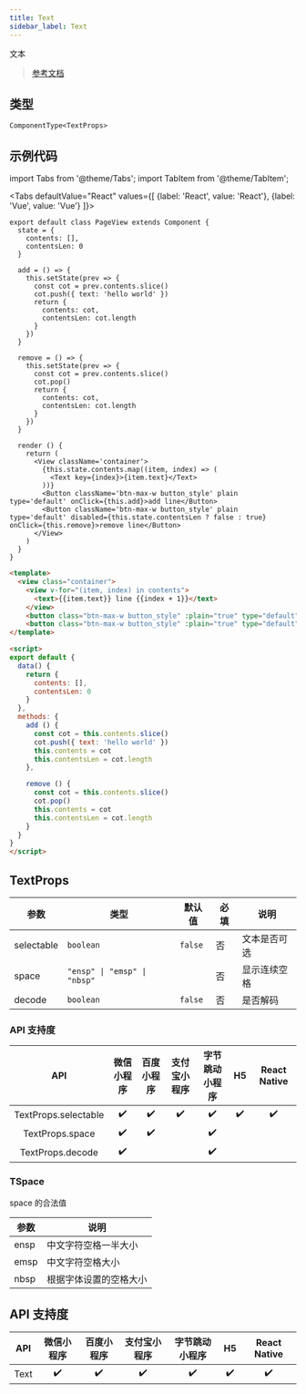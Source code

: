 ```yaml
---
title: Text
sidebar_label: Text
---
```


文本

> [参考文档](https://developers.weixin.qq.com/miniprogram/dev/component/text.html)

## 类型

```tsx
ComponentType<TextProps>
```

## 示例代码

import Tabs from '@theme/Tabs';
import TabItem from '@theme/TabItem';

<Tabs
  defaultValue="React"
  values={[
    {label: 'React', value: 'React'},
 {label: 'Vue', value: 'Vue'}
 ]}>
<TabItem value="React">

```tsx
export default class PageView extends Component {
  state = {
    contents: [],
    contentsLen: 0
  }

  add = () => {
    this.setState(prev => {
      const cot = prev.contents.slice()
      cot.push({ text: 'hello world' })
      return {
        contents: cot,
        contentsLen: cot.length
      }
    })
  }

  remove = () => {
    this.setState(prev => {
      const cot = prev.contents.slice()
      cot.pop()
      return {
        contents: cot,
        contentsLen: cot.length
      }
    })
  }

  render () {
    return (
      <View className='container'>
        {this.state.contents.map((item, index) => (
          <Text key={index}>{item.text}</Text>
        ))}
        <Button className='btn-max-w button_style' plain type='default' onClick={this.add}>add line</Button>
        <Button className='btn-max-w button_style' plain type='default' disabled={this.state.contentsLen ? false : true} onClick={this.remove}>remove line</Button>
      </View>
    )
  }
}
```
</TabItem>

<TabItem value="Vue">

``` html
<template>
  <view class="container">
    <view v-for="(item, index) in contents">
      <text>{{item.text}} line {{index + 1}}</text>
    </view>
    <button class="btn-max-w button_style" :plain="true" type="default" @tap="add">add line</button>
    <button class="btn-max-w button_style" :plain="true" type="default" :disabled="contentsLen ? false : true" @tap="remove">remove line</button>
</template>

<script>
export default {
  data() {
    return {
      contents: [],
      contentsLen: 0
    }
  },
  methods: {
    add () {
      const cot = this.contents.slice()
      cot.push({ text: 'hello world' })
      this.contents = cot
      this.contentsLen = cot.length
    },

    remove () {
      const cot = this.contents.slice()
      cot.pop()
      this.contents = cot
      this.contentsLen = cot.length
    }
  }
}
</script>
```
</TabItem>
</Tabs>

## TextProps

<table>
  <thead>
    <tr>
      <th>参数</th>
      <th>类型</th>
      <th style={{ textAlign: "center"}}>默认值</th>
      <th style={{ textAlign: "center"}}>必填</th>
      <th>说明</th>
    </tr>
  </thead>
  <tbody>
    <tr>
      <td>selectable</td>
      <td><code>boolean</code></td>
      <td style={{ textAlign: "center"}}><code>false</code></td>
      <td style={{ textAlign: "center"}}>否</td>
      <td>文本是否可选</td>
    </tr>
    <tr>
      <td>space</td>
      <td><code>&quot;ensp&quot; | &quot;emsp&quot; | &quot;nbsp&quot;</code></td>
      <td style={{ textAlign: "center"}}></td>
      <td style={{ textAlign: "center"}}>否</td>
      <td>显示连续空格</td>
    </tr>
    <tr>
      <td>decode</td>
      <td><code>boolean</code></td>
      <td style={{ textAlign: "center"}}><code>false</code></td>
      <td style={{ textAlign: "center"}}>否</td>
      <td>是否解码</td>
    </tr>
  </tbody>
</table>

### API 支持度

|         API          | 微信小程序 | 百度小程序 | 支付宝小程序 | 字节跳动小程序 | H5 | React Native |
|:--------------------:|:-----:|:-----:|:------:|:-------:|:--:|:------------:|
| TextProps.selectable |  ✔️   |  ✔️   |   ✔️   |   ✔️    | ✔️ |      ✔️      |
|   TextProps.space    |  ✔️   |  ✔️   |        |   ✔️    |    |              |
|   TextProps.decode   |  ✔️   |       |        |   ✔️    |    |              |

### TSpace

space 的合法值

<table>
  <thead>
    <tr>
      <th>参数</th>
      <th>说明</th>
    </tr>
  </thead>
  <tbody>
    <tr>
      <td>ensp</td>
      <td>中文字符空格一半大小</td>
    </tr>
    <tr>
      <td>emsp</td>
      <td>中文字符空格大小</td>
    </tr>
    <tr>
      <td>nbsp</td>
      <td>根据字体设置的空格大小</td>
    </tr>
  </tbody>
</table>

## API 支持度

| API  | 微信小程序 | 百度小程序 | 支付宝小程序 | 字节跳动小程序 | H5 | React Native |
|:----:|:-----:|:-----:|:------:|:-------:|:--:|:------------:|
| Text |  ✔️   |  ✔️   |   ✔️   |   ✔️    | ✔️ |      ✔️      |
